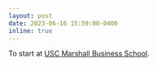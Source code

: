 ```yaml
---
layout: post
date: 2023-06-16 15:59:00-0400
inline: true
---
```


To start at [USC Marshall Business School](https://www.marshall.usc.edu/). 